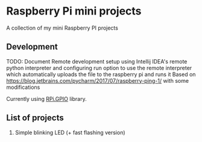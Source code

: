 # Raspberry Pi mini projects

A collection of my mini Raspberry PI projects

## Development

TODO: Document Remote development setup using Intellij IDEA's remote python interpreter and configuring run option to
use the remote interpreter which automatically uploads the file to the raspberry pi and runs it Based
on https://blog.jetbrains.com/pycharm/2017/07/raspberry-ping-1/ with some modifications

Currently using [RPi.GPIO](https://pypi.org/project/RPi.GPIO/) library.

## List of projects

1. Simple blinking LED (+ fast flashing version)
